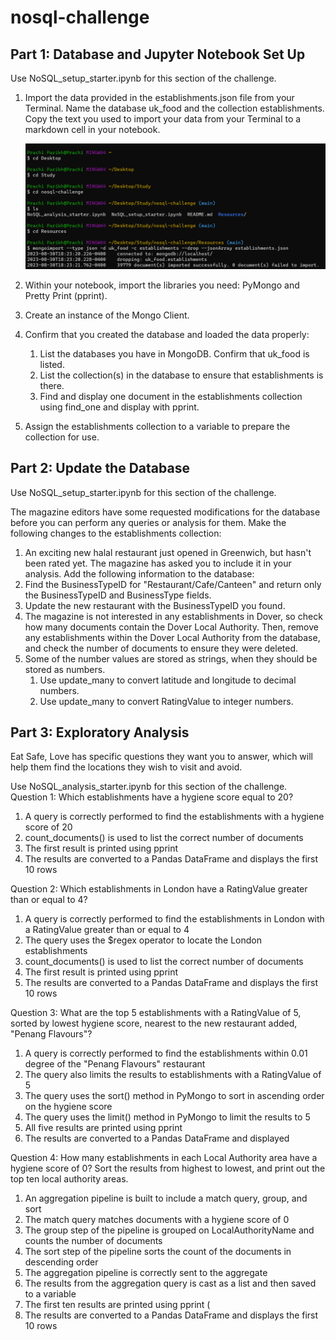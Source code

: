 # nosql-challenge

## Part 1: Database and Jupyter Notebook Set Up
Use NoSQL_setup_starter.ipynb for this section of the challenge.
1. Import the data provided in the establishments.json file from your Terminal. Name the database uk_food and the collection establishments. Copy the text you used to import your data from your Terminal to a markdown cell in your notebook.

   ![Alt text](Import_JSON.png)

2. Within your notebook, import the libraries you need: PyMongo and Pretty Print (pprint).
3. Create an instance of the Mongo Client.
4. Confirm that you created the database and loaded the data properly:
    1. List the databases you have in MongoDB. Confirm that uk_food is listed.
    2. List the collection(s) in the database to ensure that establishments is there.
    3. Find and display one document in the establishments collection using find_one and display with pprint.

5. Assign the establishments collection to a variable to prepare the collection for use.

## Part 2: Update the Database
Use NoSQL_setup_starter.ipynb for this section of the challenge.

The magazine editors have some requested modifications for the database before you can perform any queries or analysis for them. Make the following changes to the establishments collection:
1. An exciting new halal restaurant just opened in Greenwich, but hasn't been rated yet. The magazine has asked you to include it in your analysis. Add the following information to the database:
2. Find the BusinessTypeID for "Restaurant/Cafe/Canteen" and return only the BusinessTypeID and BusinessType fields.
3. Update the new restaurant with the BusinessTypeID you found.
4. The magazine is not interested in any establishments in Dover, so check how many documents contain the Dover Local Authority. Then, remove any establishments within the Dover Local Authority from the database, and check the number of documents to ensure they were deleted.
5. Some of the number values are stored as strings, when they should be stored as numbers.
   1. Use update_many to convert latitude and longitude to decimal numbers.
   2. Use update_many to convert RatingValue to integer numbers.

## Part 3: Exploratory Analysis
Eat Safe, Love has specific questions they want you to answer, which will help them find the locations they wish to visit and avoid.

Use NoSQL_analysis_starter.ipynb for this section of the challenge.
Question 1: Which establishments have a hygiene score equal to 20? 
  1. A query is correctly performed to find the establishments with a hygiene score of 20
  2. count_documents() is used to list the correct number of documents
  3. The first result is printed using pprint
  4. The results are converted to a Pandas DataFrame and displays the first 10 rows 
          
Question 2: Which establishments in London have a RatingValue greater than or equal to 4?
   1. A query is correctly performed to find the establishments in London with a RatingValue greater than or equal to 4
   2. The query uses the $regex operator to locate the London establishments
   3. count_documents() is used to list the correct number of documents
   4. The first result is printed using pprint
   5. The results are converted to a Pandas DataFrame and displays the first 10 rows

Question 3: What are the top 5 establishments with a RatingValue of 5, sorted by lowest hygiene score, nearest to the new restaurant added, "Penang Flavours"? 
   1. A query is correctly performed to find the establishments within 0.01 degree of the "Penang Flavours" restaurant
   2. The query also limits the results to establishments with a RatingValue of 5
   3. The query uses the sort() method in PyMongo to sort in ascending order on the hygiene score
   4. The query uses the limit() method in PyMongo to limit the results to 5
   5. All five results are printed using pprint
   6. The results are converted to a Pandas DataFrame and displayed

Question 4: How many establishments in each Local Authority area have a hygiene score of 0? Sort the results from highest to lowest, and print out the top ten local authority areas.
   1. An aggregation pipeline is built to include a match query, group, and sort
   2. The match query matches documents with a hygiene score of 0
   3. The group step of the pipeline is grouped on LocalAuthorityName and counts the number of documents
   4. The sort step of the pipeline sorts the count of the documents in descending order
   5. The aggregation pipeline is correctly sent to the aggregate
   6. The results from the aggregation query is cast as a list and then saved to a variable
   7. The first ten results are printed using pprint (
   8. The results are converted to a Pandas DataFrame and displays the first 10 rows 

